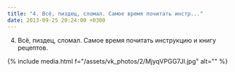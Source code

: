 ```yaml
---
title: "4. Всё, пиздец, сломал. Самое время почитать инстр..."
date: 2013-09-25 20:24:00 +0300
---
```


4. Всё, пиздец, сломал. Самое время почитать инструкцию и книгу рецептов.

{% include media.html f="/assets/vk_photos/2/MjyqVPGG7JI.jpg" alt="" %}
